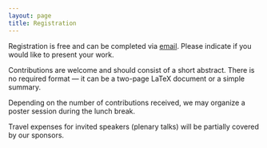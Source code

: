 ```yaml
---
layout: page
title: Registration
---
```

Registration is free and can be completed via [email](mailto:hong-phuong.dang@centralesupelec.fr). Please indicate if you would like to present your work.

Contributions are welcome and should consist of a short abstract. There is no required format — it can be a two-page LaTeX document or a simple summary.

Depending on the number of contributions received, we may organize a poster session during the lunch break.

Travel expenses for invited speakers (plenary talks) will be partially covered by our sponsors.








